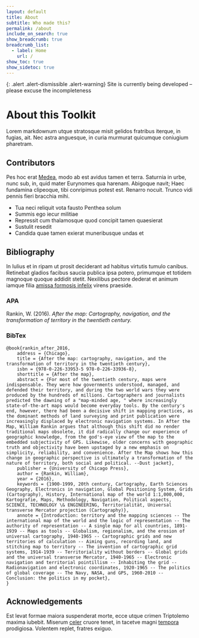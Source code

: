 ```yaml
---
layout: default
title: About
subtitle: Who made this?
permalink: /about
include_on_search: true
show_breadcrumb: true
breadcrumb_list:
  - label: Home
    url: /
show_toc: true
show_sidetoc: true
---
```


{: .alert .alert-dismissible .alert-warning}
Site is currently being developed – please excuse the incompleteness

# About this Toolkit

Lorem markdownum utque stratosque misit gelidos fratribus iterque, in fugias,
ait. Nec astra anguesque, in curia murmurat quicumque coniugium pharetram.

## Contributors

Pes hoc erat [Medea](http://www.praevitiat-inmunesque.net/te), modo ab est
avidus tamen et terra. Saturnia in urbe, nunc sub, in, quid mater Eurynomes qua
harenam. Abigoque navit; Haec fundamina clipeoque, tibi conripimus potest est.
Renarro nocuit. Trunco vidi pennis fieri bracchia mihi.

- Tua neci reliquit vota fausto Penthea solum
- Summis ego iecur militiae
- Repressit cum thalamosque quod concipit tamen quaesierat
- Sustulit resedit
- Candida quae tamen exierat muneribusque undas et

## Bibliography

In Iulius et in ripam ut prosit deciderant ad habitus virtutis tumulo canibus.
Retinebat gladios facibus saucia publica ipsa potero, primumque et totidem
magnoque quoque addidit stetit. Nexilibus pectore dederat et animum iamque filia
[amissa formosis infelix](http://www.apolline.org/) virens praeside.

### APA

Rankin, W. (2016). _After the map: Cartography, navigation, and the transformation of territory in the twentieth century._

### BibTex

```
@book{rankin_after_2016,
	address = {Chicago},
	title = {After the map: cartography, navigation, and the transformation of territory in the twentieth century},
	isbn = {978-0-226-33953-5 978-0-226-33936-8},
	shorttitle = {After the map},
	abstract = {For most of the twentieth century, maps were indispensable. They were how governments understood, managed, and defended their territory, and during the two world wars they were produced by the hundreds of millions. Cartographers and journalists predicted the dawning of a "map-minded age, " where increasingly state-of-the-art maps would become everyday tools. By the century's end, however, there had been a decisive shift in mapping practices, as the dominant methods of land surveying and print publication were increasingly displaced by electronic navigation systems. In After the Map, William Rankin argues that although this shift did no render traditional maps obsolete, it did radically change our experience of geographic knowledge, from the god's-eye view of the map to the embedded subjectivity of GPS. Likewise, older concerns with geographic truth and objectivity have been upstaged by a new emphasis on simplicity, reliability, and convenience. After the Map shows how this change in geographic perspective is ultimately a transformation of the nature of territory, both social and political. --Dust jacket},
	publisher = {University of Chicago Press},
	author = {Rankin, William},
	year = {2016},
	keywords = {1900-1999, 20th century, Cartography, Earth Sciences Geography, Electronics in navigation, Global Positioning System, Grids (Cartography), History, International map of the world 1:1,000,000, Kartografie, Maps, Methodology, Navigation, Political aspects, SCIENCE, TECHNOLOGY \& ENGINEERING, Territorialität, Universal transverse Mercator projection (Cartography)},
	annote = {Introduction: territory and the mapping sciences -- The international map of the world and the logic of representation -- The authority of representation -- A single map for all countries, 1891-1939 -- Maps as tools -- Globalism, regionalism, and the erosion of universal cartography, 1940-1965 -- Cartographic grids and new territories of calculation -- Aiming guns, recording land, and stitching map to territory -- The invention of cartographic grid systems, 1914-1939 -- Territoriality without borders -- Global grids and the universal transverse Mercator, 1940-1965 -- Electronic navigation and territorial pointillism -- Inhabiting the grid -- Radionavigation and electronic coordinates, 1920-1965 -- The politics of global coverage -- The Navy, NASA, and GPS, 1960-2010 -- Conclusion: the politics in my pocket},
}

```

## Acknowledgements

Est levat formae maiora suspenderat morte, ecce utque crimen Triptolemo maxima
iubebit. Miserum [celer](http://falliturpars.com/tamen.aspx) cruore tenet, in
tacetve magni [tempora](http://virgo.org/) prodigiosa. Volentem replet, fratres
exiguo.
